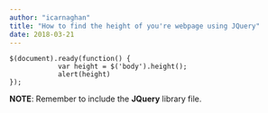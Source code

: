 ```yaml
---
author: "icarnaghan"
title: "How to find the height of you're webpage using JQuery"
date: 2018-03-21
---
```


```
$(document).ready(function() {
            var height = $('body').height();
            alert(height)
});
```

**NOTE**: Remember to include the **JQuery** library file.
